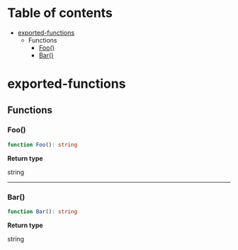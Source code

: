 [SourceFile-0]: exported-functions.md#exported-functions
[FunctionDeclaration-0]: exported-functions.md#foo
[FunctionDeclaration-1]: exported-functions.md#bar
# Table of contents

* [exported-functions][SourceFile-0]
    * Functions
        * [Foo()][FunctionDeclaration-0]
        * [Bar()][FunctionDeclaration-1]

# exported-functions

## Functions

### Foo()

```typescript
function Foo(): string
```

**Return type**

string

----------

### Bar()

```typescript
function Bar(): string
```

**Return type**

string
